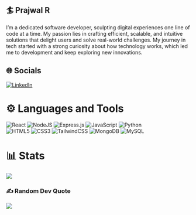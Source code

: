 ## 🏄 Prajwal R<br/>

<p>I’m a dedicated software developer, sculpting digital experiences one line of code at a time. My passion lies in crafting efficient, scalable, and intuitive solutions that delight users and solve real-world challenges. My journey in tech started with a strong curiosity about how technology works, which led me to development and keep exploring new innovations.</p>


## 🌐 Socials
[![LinkedIn](https://img.shields.io/badge/LinkedIn-%230077B5.svg?logo=linkedin&logoColor=white)](https://linkedin.com/in/prajwal-r-112b12270) <br/>

# ⚙️ Languages and Tools
 ![React](https://img.shields.io/badge/react-%2320232a.svg?style=for-the-badge&logo=react&logoColor=%2361DAFB)  ![NodeJS](https://img.shields.io/badge/node.js-6DA55F?style=for-the-badge&logo=node.js&logoColor=white) ![Express.js](https://img.shields.io/badge/express.js-%23404d59.svg?style=for-the-badge&logo=express&logoColor=%2361DAFB) ![JavaScript](https://img.shields.io/badge/javascript-%23323330.svg?style=for-the-badge&logo=javascript&logoColor=%23F7DF1E) ![Python](https://img.shields.io/badge/python-3670A0?style=for-the-badge&logo=python&logoColor=ffdd54) <br/> ![HTML5](https://img.shields.io/badge/html5-%23E34F26.svg?style=for-the-badge&logo=html5&logoColor=white) ![CSS3](https://img.shields.io/badge/css3-%231572B6.svg?style=for-the-badge&logo=css3&logoColor=white) ![TailwindCSS](https://img.shields.io/badge/tailwindcss-%2338B2AC.svg?style=for-the-badge&logo=tailwind-css&logoColor=white)  ![MongoDB](https://img.shields.io/badge/MongoDB-%234ea94b.svg?style=for-the-badge&logo=mongodb&logoColor=white) ![MySQL](https://img.shields.io/badge/mysql-4479A1.svg?style=for-the-badge&logo=mysql&logoColor=white) <br/>
# 📊 Stats
![](https://github-readme-stats.vercel.app/api?username=rPrajwal18&theme=dark&hide_border=false&include_all_commits=false&count_private=false) <br/>

### ✍️ Random Dev Quote
![](https://quotes-github-readme.vercel.app/api?type=horizontal&theme=tokyonight)



